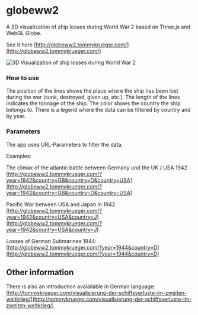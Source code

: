 # globeww2

A 3D visualization of ship losses during World War 2 based on Three.js and WebGL Globe.

See it here [http://globeww2.tommykrueger.com/](http://globeww2.tommykrueger.com/)


![3D Visualization of ship losses during World War 2](http://tommykrueger.com/wp-content/uploads/visualisierung-der-schiffssverluste-zweiter-weltkrieg-1024x576.jpg "3D Visualization of ship losses during World War 2")



### How to use

The position of the lines shows the place where the ship has been lost during the war (sunk, destroyed, given up, etc.).
The length of the lines indicates the tonnage of the ship. The color shows the country the ship belongs to. There is a legend where the data can be filtered by country and by year.


### Parameters
The app uses URL-Parameters to filter the data.

Examples: 

The climax of the atlantic battle between Germany und the UK / USA 1942
[http://globeww2.tommykrueger.com/?year=1942&country=GB&country=D&country=USA](http://globeww2.tommykrueger.com/?year=1942&country=GB&country=D&country=USA)


Pacific War between USA and Japan in 1942
[http://globeww2.tommykrueger.com/?year=1942&country=USA&country=J](http://globeww2.tommykrueger.com/?year=1942&country=USA&country=J)


Losses of German Submarines 1944: 
[http://globeww2.tommykrueger.com/?year=1944&country=D](http://globeww2.tommykrueger.com/?year=1944&country=D)



## Other information

There is also an introduction avalailable in German language:
[http://tommykrueger.com/visualisierung-der-schiffsverluste-im-zweiten-weltkrieg/](http://tommykrueger.com/visualisierung-der-schiffsverluste-im-zweiten-weltkrieg/)